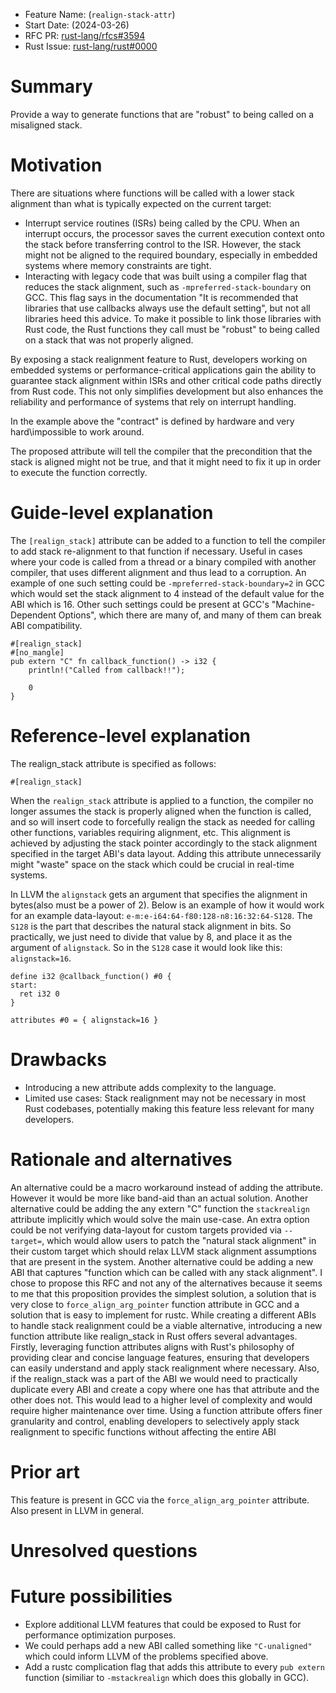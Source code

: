- Feature Name: (`realign-stack-attr`)
- Start Date: (2024-03-26)
- RFC PR: [rust-lang/rfcs#3594](https://github.com/rust-lang/rfcs/pull/3594)
- Rust Issue: [rust-lang/rust#0000](https://github.com/rust-lang/rust/issues/0000)

# Summary
[summary]: #summary


Provide a way to generate functions that are "robust" to being called on a misaligned stack.


# Motivation
[motivation]: #motivation

There are situations where functions will be called with a lower stack alignment than what is typically expected on the current target:

- Interrupt service routines (ISRs) being called by the CPU. When an interrupt occurs, the processor saves the current execution context onto the stack before transferring control to the ISR. However, the stack might not be aligned to the required boundary, especially in embedded systems where memory constraints are tight.
- Interacting with legacy code that was built using a compiler flag that reduces the stack alignment, such as `-mpreferred-stack-boundary` on GCC. This flag says in the documentation "It is recommended that libraries that use callbacks always use the default setting", but not all libraries heed this advice. To make it possible to link those libraries with Rust code, the Rust functions they call must be "robust" to being called on a stack that was not properly aligned.

By exposing a stack realignment feature to Rust, developers working on embedded systems or performance-critical applications gain the ability to guarantee stack alignment within ISRs and other critical code paths directly from Rust code. This not only simplifies development but also enhances the reliability and performance of systems that rely on interrupt handling.

In the example above the "contract" is defined by hardware and very hard\impossible to work around. 

The proposed attribute will tell the compiler that the precondition that the stack is aligned might not be true, and that it might need to fix it up in order to execute the function correctly.


# Guide-level explanation
[guide-level-explanation]: #guide-level-explanation
The `[realign_stack]` attribute can be added to a function to tell the compiler to add stack re-alignment to that function if necessary.
Useful in cases where your code is called from a thread or a binary compiled with another compiler, that uses different alignment and thus lead to a corruption.
An example of one such setting could be `-mpreferred-stack-boundary=2` in GCC which would set the stack alignment to 4 instead of the default value for the ABI which is 16.
Other such settings could be present at GCC's "Machine-Dependent Options", which there are many of, and many of them can break ABI compatibility.

```
#[realign_stack]
#[no_mangle]
pub extern "C" fn callback_function() -> i32 {
    println!("Called from callback!!");

    0
}
```

# Reference-level explanation
[reference-level-explanation]: #reference-level-explanation
The realign_stack attribute is specified as follows:
```
#[realign_stack]
```

When the `realign_stack` attribute is applied to a function, the compiler no longer assumes the stack is properly aligned when the function is called, and so will insert code to forcefully realign the stack as needed for calling other functions, variables requiring alignment, etc.
This alignment is achieved by adjusting the stack pointer accordingly to the stack alignment specified in the target ABI's data layout.
Adding this attribute unnecessarily might "waste" space on the stack which could be crucial in real-time systems.

In LLVM the `alignstack` gets an argument that specifies the alignment in bytes(also must be a power of 2). 
Below is an example of how it would work for an example data-layout:
`e-m:e-i64:64-f80:128-n8:16:32:64-S128`.
The `S128` is the part that describes the natural stack alignment in bits.
So practically, we just need to divide that value by 8, and place it as the argument of `alignstack`.
So in the `S128` case it would look like this: `alignstack=16`.

```
define i32 @callback_function() #0 {
start:
  ret i32 0
}

attributes #0 = { alignstack=16 }
```


# Drawbacks
[drawbacks]: #drawbacks
- Introducing a new attribute adds complexity to the language.
- Limited use cases: Stack realignment may not be necessary in most Rust codebases, potentially making this feature less relevant for many developers.

# Rationale and alternatives
[rationale-and-alternatives]: #rationale-and-alternatives
An alternative could be a macro workaround instead of adding the attribute.
However it would be more like band-aid than an actual solution.
Another alternative could be adding the any extern "C" function the `stackrealign` attribute implicitly which would solve the main use-case.
An extra option could be not verifying data-layout for custom targets provided via `--target=`, which would allow users to patch the "natural stack alignment" in their custom target which should relax LLVM stack alignment assumptions that are present in the system.
Another alternative could be adding a new ABI that captures "function which can be called with any stack alignment".
I chose to propose this RFC and not any of the alternatives because it seems to me that this proposition provides the simplest solution, a solution that is very close to `force_align_arg_pointer` function attribute in GCC and a solution that is easy to implement for rustc.
While creating a different ABIs to handle stack realignment could be a viable alternative, introducing a new function attribute like realign_stack in Rust offers several advantages. Firstly, leveraging function attributes aligns with Rust's philosophy of providing clear and concise language features, ensuring that developers can easily understand and apply stack realignment where necessary. Also, if the realign_stack was a part of the ABI we would need to practically duplicate every ABI and create a copy where one has that attribute and the other does not. This would lead to a higher level of complexity and would require higher maintenance over time. 
Using a function attribute offers finer granularity and control, enabling developers to selectively apply stack realignment to specific functions without affecting the entire ABI

# Prior art
[prior-art]: #prior-art
This feature is present in GCC via the `force_align_arg_pointer` attribute.
Also present in LLVM in general.

# Unresolved questions
[unresolved-questions]: #unresolved-questions

# Future possibilities
[future-possibilities]: #future-possibilities
- Explore additional LLVM features that could be exposed to Rust for performance optimization purposes.
- We could perhaps add a new ABI called something like `"C-unaligned"` which could inform LLVM of the problems specified above.
- Add a rustc complication flag that adds this attribute to every `pub extern` function (similiar to `-mstackrealign` which does this globally in GCC).
